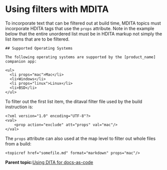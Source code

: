 # Using filters with MDITA

To incorporate text that can be filtered out at build time, MDITA topics must incorporate HDITA tags that use the `props` attribute. Note in the example below that the entire unordered list must be in HDITA markup not simply the list items that are to be filtered.

```
## Supported Operating Systems

The following operating systems are supported by the [product_name] companion app:

<ul>
  <li props="mac">Mac</li>
  <li>Windows</li>
  <li props="linux">Linux</li>
  <li>BSD</li>
</ul>
```

To filter out the first list item, the ditaval filter file used by the build instruction is:

```
<?xml version="1.0" encoding="UTF-8"?>
<val>
    <prop action="exclude" att="props" val="mac"/>
</val>
```

The `props` attribute can also used at the map level to filter out whole files from a build:

```
<topicref href="somefile.md" format="markdown" props="mac"/>
```

**Parent topic:**[Using DITA for docs-as-code](DITA4dac.md)

